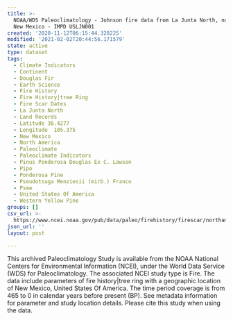 ```yaml
---
title: >-
  NOAA/WDS Paleoclimatology - Johnson fire data from La Junta North, northern
  New Mexico - IMPD USLJN001
created: '2020-11-12T06:15:44.320225'
modified: '2021-02-02T20:44:56.171579'
state: active
type: dataset
tags:
  - Climate Indicators
  - Continent
  - Douglas Fir
  - Earth Science
  - Fire History
  - Fire History|tree Ring
  - Fire Scar Dates
  - La Junta North
  - Land Records
  - Latitude 36.4277
  - Longitude  105.375
  - New Mexico
  - North America
  - Paleoclimate
  - Paleoclimate Indicators
  - Pinus Ponderosa Douglas Ex C. Lawson
  - Pipo
  - Ponderosa Pine
  - Pseudotsuga Menziesii (mirb.) Franco
  - Psme
  - United States Of America
  - Western Yellow Pine
groups: []
csv_url: >-
  https://www.ncei.noaa.gov/pub/data/paleo/firehistory/firescar/northamerica/supplemental/usljn001_tree_meta.csv
json_url: ''
layout: post

---
```

This archived Paleoclimatology Study is available from the NOAA National Centers for Environmental Information (NCEI), under the World Data Service (WDS) for Paleoclimatology. The associated NCEI study type is Fire. The data include parameters of fire history|tree ring with a geographic location of New Mexico, United States Of America. The time period coverage is from 465 to 0 in calendar years before present (BP). See metadata information for parameter and study location details. Please cite this study when using the data.
